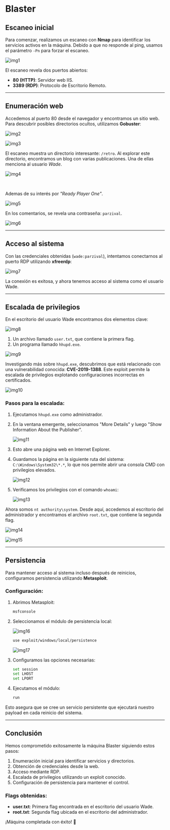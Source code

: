 # Blaster

## **Escaneo inicial**
Para comenzar, realizamos un escaneo con **Nmap** para identificar los servicios activos en la máquina. Debido a que no responde al ping, usamos el parámetro `-Pn` para forzar el escaneo.


![img1](./img/1.png)


El escaneo revela dos puertos abiertos:

- **80 (HTTP)**: Servidor web IIS.
- **3389 (RDP)**: Protocolo de Escritorio Remoto.

---

## **Enumeración web**
Accedemos al puerto 80 desde el navegador y encontramos un sitio web. Para descubrir posibles directorios ocultos, utilizamos **Gobuster**:

![img2](./img/2.png)

![img3](./img/3.png)

El escaneo muestra un directorio interesante: `/retro`. Al explorar este directorio, encontramos un blog con varias publicaciones. Una de ellas menciona al usuario *Wade*.

![img4](./img/4.png)

<br>

Ademas de su interés por *"Ready Player One"*.

![img5](./img/5.png)

En los comentarios, se revela una contraseña: `parzival`.

![img6](./img/6.png)

---

## **Acceso al sistema**
Con las credenciales obtenidas (`wade:parzival`), intentamos conectarnos al puerto RDP utilizando **xfreerdp**:

![img7](./img/7.png)

La conexión es exitosa, y ahora tenemos acceso al sistema como el usuario Wade.

---

## **Escalada de privilegios**
En el escritorio del usuario Wade encontramos dos elementos clave:

![img8](./img/8.png)

1. Un archivo llamado `user.txt`, que contiene la primera flag.
2. Un programa llamado `hhupd.exe`.

![img9](./img/9.png)

Investigando más sobre `hhupd.exe`, descubrimos que está relacionado con una vulnerabilidad conocida: **CVE-2019-1388**. Este exploit permite la escalada de privilegios explotando configuraciones incorrectas en certificados.

![img10](./img/10.png)

### Pasos para la escalada:
1. Ejecutamos `hhupd.exe` como administrador.
2. En la ventana emergente, seleccionamos "More Details" y luego "Show Information About the Publisher".

    ![img11](./img/11.png)

3. Esto abre una página web en Internet Explorer.
4. Guardamos la página en la siguiente ruta del sistema: `C:\Windows\System32\*.*`, lo que nos permite abrir una consola CMD con privilegios elevados.

    ![img12](./img/12.png)


5. Verificamos los privilegios con el comando `whoami`:

    ![img13](./img/13.png)

Ahora somos `nt authority\system`. Desde aquí, accedemos al escritorio del administrador y encontramos el archivo `root.txt`, que contiene la segunda flag.

![img14](./img/14.png)

![img15](./img/15.png)

---

## **Persistencia**
Para mantener acceso al sistema incluso después de reinicios, configuramos persistencia utilizando **Metasploit**.

### Configuración:
1. Abrimos Metasploit:

   ```bash
   msfconsole
   ```

2. Seleccionamos el módulo de persistencia local:

    ![img16](./img/16.png)

    ```bash
    use exploit/windows/local/persistence
    ```

    ![img17](./img/17.png)

3. Configuramos las opciones necesarias:

   ```bash
   set session 
   set LHOST 
   set LPORT 
   ```

4. Ejecutamos el módulo:

   ```bash
   run
   ```

Esto asegura que se cree un servicio persistente que ejecutará nuestro payload en cada reinicio del sistema.

---

## **Conclusión**
Hemos comprometido exitosamente la máquina Blaster siguiendo estos pasos:

1. Enumeración inicial para identificar servicios y directorios.
2. Obtención de credenciales desde la web.
3. Acceso mediante RDP.
4. Escalada de privilegios utilizando un exploit conocido.
5. Configuración de persistencia para mantener el control.

### Flags obtenidas:
- **user.txt**: Primera flag encontrada en el escritorio del usuario Wade.
- **root.txt**: Segunda flag ubicada en el escritorio del administrador.

¡Máquina completada con éxito! 🎉